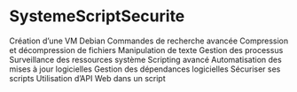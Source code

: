 # SystemeScriptSecurite

Création d’une VM Debian
Commandes de recherche avancée
Compression et décompression de fichiers
Manipulation de texte
Gestion des processus
Surveillance des ressources système
Scripting avancé
Automatisation des mises à jour logicielles
Gestion des dépendances logicielles
Sécuriser ses scripts
Utilisation d’API Web dans un script
